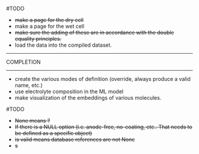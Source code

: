 #TODO

- ~~make a page for the dry cell~~
- make a page for the wet cell
- ~~make sure the adding of these are in accordance with the double equality principles.~~
- load the data into the compiled dataset.

----------------------

COMPLETION

----------------------

- create the various modes of definition 
 (override, always produce a valid name, etc.)
- use electrolyte composition in the ML model
- make visualization of the embeddings of various molecules.


#TODO

- ~~None means ?~~
- ~~If there is a NULL option (i.e. anode-free, no-coating, etc.. That needs to be defined as a specific object)~~
- ~~is valid means database references are not None~~
- ~~s~~ 